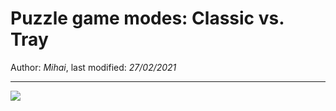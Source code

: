 # Puzzle game modes: Classic vs. Tray

Author: *Mihai*, last modified: _27/02/2021_

---

![](https://www.youtube-nocookie.com/embed/Hu9HW_IMIHw)